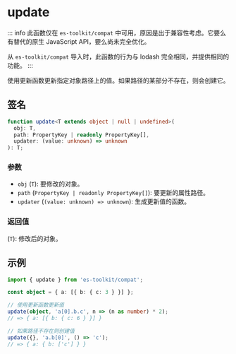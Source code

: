 # update

::: info
此函数仅在 `es-toolkit/compat` 中可用，原因是出于兼容性考虑。它要么有替代的原生 JavaScript API，要么尚未完全优化。

从 `es-toolkit/compat` 导入时，此函数的行为与 lodash 完全相同，并提供相同的功能。
:::

使用更新函数更新指定对象路径上的值。如果路径的某部分不存在，则会创建它。

## 签名

```typescript
function update<T extends object | null | undefined>(
  obj: T,
  path: PropertyKey | readonly PropertyKey[],
  updater: (value: unknown) => unknown
): T;
```

### 参数

- `obj` (`T`): 要修改的对象。
- `path` (`PropertyKey | readonly PropertyKey[]`): 要更新的属性路径。
- `updater` (`(value: unknown) => unknown`): 生成更新值的函数。

### 返回值

(`T`): 修改后的对象。

## 示例

```typescript
import { update } from 'es-toolkit/compat';

const object = { a: [{ b: { c: 3 } }] };

// 使用更新函数更新值
update(object, 'a[0].b.c', n => (n as number) * 2);
// => { a: [{ b: { c: 6 } }] }

// 如果路径不存在则创建值
update({}, 'a.b[0]', () => 'c');
// => { a: { b: ['c'] } }
```
